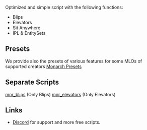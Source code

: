 Optimized and simple script with the following functions:
- Blips
- Elevators
- Sit Anywhere
- IPL & EntitySets

## Presets
We provide also the presets of various features for some MLOs of supported creators
[Monarch Presets](https://github.com/Monarch-Development/Monarch-Presets)

## Separate Scripts
[mnr_blips](https://github.com/Monarch-Development/mnr_blips) (Only Blips)
[mnr_elevators](https://github.com/Monarch-Development/mnr_elevators) (Only Elevators)

## Links
- [Discord](https://discord.gg/RxpNTx2YKZ) for support and more free scripts.